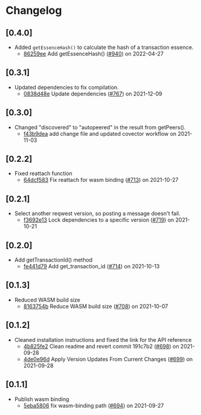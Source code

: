 # Changelog

## \[0.4.0]

- Added `getEssenceHash()` to calculate the hash of a transaction essence.
  - [86259ee](https://github.com/iotaledger/iota.rs/commit/86259ee292a570cc9beb85db08aecc6153b28470) Add getEssenceHash() ([#940](https://github.com/iotaledger/iota.rs/pull/940)) on 2022-04-27

## \[0.3.1]

- Updated dependencies to fix compilation.
  - [0838d48e](https://github.com/iotaledger/iota.rs/commit/0838d48e4683ab8d10f685c444f4ed097cf76493) Update dependencies ([#767](https://github.com/iotaledger/iota.rs/pull/767)) on 2021-12-09

## \[0.3.0]

- Changed "discovered" to "autopeered" in the result from getPeers().
  - [f43b9dea](https://github.com/iotaledger/iota.rs/commit/f43b9deac867cc52bff92a6c400ff54cbd06add2) add change file and updated covector workflow on 2021-11-03

## \[0.2.2]

- Fixed reattach function
  - [64dcf583](https://github.com/iotaledger/iota.rs/commit/64dcf583fc53b2e6ad80103ee3aaf2485dfee51c) Fix reattach for wasm binding ([#713](https://github.com/iotaledger/iota.rs/pull/713)) on 2021-10-27

## \[0.2.1]

- Select another reqwest version, so posting a message doesn't fail.
  - [f3692e13](https://github.com/iotaledger/iota.rs/commit/f3692e1385aa5e45b61e6222f738415af0a264ba) Lock dependencies to a specific version ([#719](https://github.com/iotaledger/iota.rs/pull/719)) on 2021-10-21

## \[0.2.0]

- Add getTransactionId() method
  - [fe441d79](https://github.com/iotaledger/iota.rs/commit/fe441d791450ee77d10bfd842ff7e250c971dfca) Add get_transaction_id ([#714](https://github.com/iotaledger/iota.rs/pull/714)) on 2021-10-13

## \[0.1.3]

- Reduced WASM build size
  - [8163754b](https://github.com/iotaledger/iota.rs/commit/8163754be208c24471e45e66020b0cd333ecb0dc) Reduce WASM build size ([#708](https://github.com/iotaledger/iota.rs/pull/708)) on 2021-10-07

## \[0.1.2]

- Cleaned installation instructions and fixed the link for the API reference
  - [4b825fe2](https://github.com/iotaledger/iota.rs/commit/4b825fe271f3eb6fd07fd59d7087c144290b68e8) Clean readme and revert commit 191c7b2 ([#698](https://github.com/iotaledger/iota.rs/pull/698)) on 2021-09-28
  - [4de0e96d](https://github.com/iotaledger/iota.rs/commit/4de0e96dd399886c4de10b0846d429b3389755ab) Apply Version Updates From Current Changes ([#699](https://github.com/iotaledger/iota.rs/pull/699)) on 2021-09-28

## \[0.1.1]

- Publish wasm binding
  - [5eba5806](https://github.com/iotaledger/iota.rs/commit/5eba5806840d652f77aac5f1845c9e3801729b9f) fix wasm-binding path ([#694](https://github.com/iotaledger/iota.rs/pull/694)) on 2021-09-27
